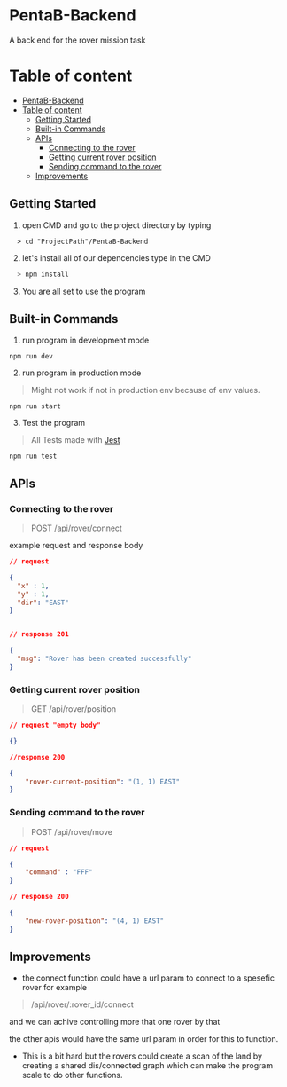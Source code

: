 # PentaB-Backend

A back end for the rover mission task

# Table of content

- [PentaB-Backend](#pentab-backend)
- [Table of content](#table-of-content)
  - [Getting Started](#getting-started)
  - [Built-in Commands](#built-in-commands)
  - [APIs](#apis)
    - [Connecting to the rover](#connecting-to-the-rover)
    - [Getting current rover position](#getting-current-rover-position)
    - [Sending command to the rover](#sending-command-to-the-rover)
  - [Improvements](#improvements)

## Getting Started

1. open CMD and go to the project directory by typing

```
  > cd "ProjectPath"/PentaB-Backend
```

2. let's install all of our depencencies type in the CMD

```js
  > npm install
```

3. You are all set to use the program

## Built-in Commands

1. run program in development mode

```
npm run dev
```

2. run program in production mode

> Might not work if not in production env because of env values.

```
npm run start
```

3. Test the program

> All Tests made with [Jest](https://jestjs.io/docs/getting-started)

```
npm run test
```

## APIs

### Connecting to the rover

> POST /api/rover/connect

example request and response body

```json
// request

{
  "x" : 1,
  "y" : 1,
  "dir": "EAST"
}


// response 201

{
  "msg": "Rover has been created successfully"
}

```

### Getting current rover position

> GET /api/rover/position

```json
// request "empty body"

{}

//response 200

{
    "rover-current-position": "(1, 1) EAST"
}

```

### Sending command to the rover

> POST /api/rover/move

```json
// request

{
    "command" : "FFF"
}

// response 200

{
    "new-rover-position": "(4, 1) EAST"
}

```

## Improvements

- the connect function could have a url param to connect to a spesefic rover for example

> /api/rover/:rover_id/connect

and we can achive controlling more that one rover by that

the other apis would have the same url param in order for this to function.

- This is a bit hard but the rovers could create a scan of the land by creating a shared dis/connected graph which can make the program scale to do other functions.
